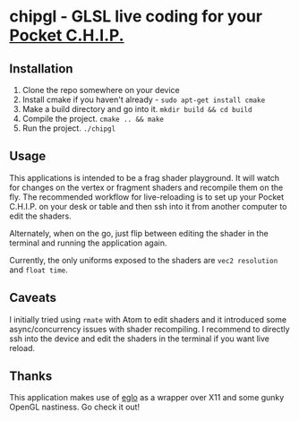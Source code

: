 # chipgl - GLSL live coding for your [Pocket C.H.I.P.](https://docs.getchip.com/index.html)

## Installation
1. Clone the repo somewhere on your device
1. Install cmake if you haven't already - `sudo apt-get install cmake`
1. Make a build directory and go into it. `mkdir build && cd build`
1. Compile the project. `cmake .. && make`
1. Run the project. `./chipgl`

## Usage
This applications is intended to be a frag shader playground. It will watch for changes on the vertex or fragment shaders and
recompile them on the fly. The recommended workflow for live-reloading is to set up your Pocket C.H.I.P. on your desk or table 
and then ssh into it from another computer to edit the shaders.

Alternately, when on the go, just flip between editing the shader in the terminal and running the application again.

Currently, the only uniforms exposed to the shaders are `vec2 resolution` and `float time`.

## Caveats
I initially tried using `rmate` with Atom to edit shaders and it introduced some async/concurrency issues with shader recompiling.
I recommend to directly ssh into the device and edit the shaders in the terminal if you want live reload.

## Thanks
This application makes use of [eglo](https://github.com/thp/eglo) as a wrapper over X11 and some gunky OpenGL nastiness. Go check it out!
